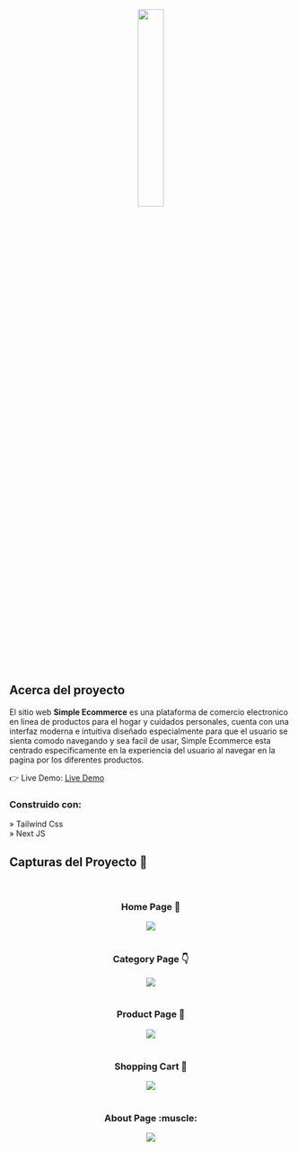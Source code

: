 <div align='center'>
  <img style="width:30%" src='https://github.com/BlandroDev/Simple-Ecommerce/assets/129313001/c01d30e7-5601-4e26-b85f-ccaae40b5359'/>
</div>

<h2>Acerca del proyecto</h2>

  <p>El sitio web <b>Simple Ecommerce</b> es una plataforma de comercio electronico en linea de productos para el hogar y cuidados personales, cuenta con una interfaz moderna e intuitiva diseñado especialmente para que el usuario se sienta comodo navegando y sea facil de usar, Simple Ecommerce esta centrado especificamente en la experiencia del usuario al navegar en la pagina por los diferentes productos. </p>

👉 Live Demo: <a href='https://simple-ecommerce-ecru.vercel.app/'>Live Demo</a>

<h3>Construido con:</h3>

» Tailwind Css<br>
» Next JS

<h2>Capturas del Proyecto 📸</h2>
<br>
<h3 align='center'>Home Page 🏡</h3>
<div align='center'>
<img src='https://github.com/BlandroDev/Simple-Ecommerce/assets/129313001/ae936bfa-a9b5-4689-9da2-be6bb58a64dd'/>
<br><br>
  <h3 align='center'>Category Page 👇</h3>
 <img src='https://github.com/BlandroDev/Simple-Ecommerce/assets/129313001/ec585617-2514-4da2-9d1c-58c915745b05'/>
  <br><br>
  <h3 align='center'>Product Page 🎁</h3>
 <img src='https://github.com/BlandroDev/Simple-Ecommerce/assets/129313001/273b3059-0008-4ada-87e9-4ca9e5fa7c79'/>
 <br><br>
  <h3 align='center'>Shopping Cart  🛒</h3>
 <img src='https://github.com/BlandroDev/Simple-Ecommerce/assets/129313001/807b4a7c-937b-4ff3-b688-80cdbd6821dc'/>
 <br><br>
  <h3 align='center'>About Page :muscle:</h3>
 <img src='https://github.com/BlandroDev/Simple-Ecommerce/assets/129313001/6e784456-28b6-4801-b9ae-558fd9907cbe'/>
</div>
